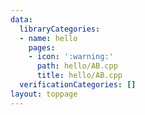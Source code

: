 ```yaml
---
data:
  libraryCategories:
  - name: hello
    pages:
    - icon: ':warning:'
      path: hello/AB.cpp
      title: hello/AB.cpp
  verificationCategories: []
layout: toppage
---
```

